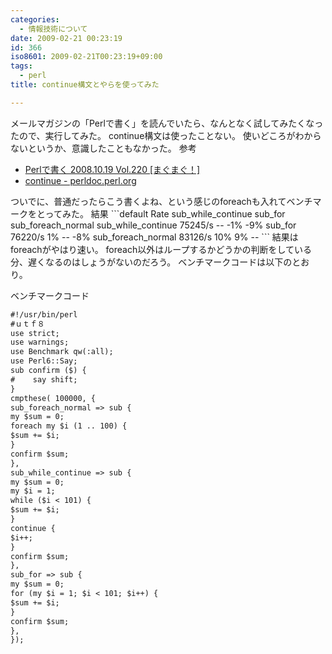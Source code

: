 ```yaml
---
categories:
  - 情報技術について
date: 2009-02-21 00:23:19
id: 366
iso8601: 2009-02-21T00:23:19+09:00
tags:
  - perl
title: continue構文とやらを使ってみた

---
```


メールマガジンの「Perlで書く」を読んでいたら、なんとなく試してみたくなったので、実行してみた。
continue構文は使ったことない。
使いどころがわからないというか、意識したこともなかった。
参考
<ul>
<li><a href="http://archive.mag2.com/0000109251/20081019210634000.html">Perlで書く 2008.10.19 Vol.220 [まぐまぐ！]</a></li>
<li><a href="http://perldoc.perl.org/functions/continue.html">continue - perldoc.perl.org</a></li>
</ul>
ついでに、普通だったらこう書くよね、という感じのforeachも入れてベンチマークをとってみた。
結果
```default
                      Rate sub_while_continue         sub_for sub_foreach_normal
sub_while_continue 75245/s                 --             -1%                -9%
sub_for            76220/s                 1%              --                -8%
sub_foreach_normal 83126/s                10%              9%                 --
```
結果はforeachがやはり速い。
foreach以外はループするかどうかの判断をしている分、遅くなるのはしょうがないのだろう。
ベンチマークコードは以下のとおり。


ベンチマークコード
```default
#!/usr/bin/perl
#ｕｔｆ８
use strict;
use warnings;
use Benchmark qw(:all);
use Perl6::Say;
sub confirm ($) {
#    say shift;
}
cmpthese( 100000, {
sub_foreach_normal => sub {
my $sum = 0;
foreach my $i (1 .. 100) {
$sum += $i;
}
confirm $sum;
},
sub_while_continue => sub {
my $sum = 0;
my $i = 1;
while ($i < 101) {
$sum += $i;
}
continue {
$i++;
}
confirm $sum;
},
sub_for => sub {
my $sum = 0;
for (my $i = 1; $i < 101; $i++) {
$sum += $i;
}
confirm $sum;
},
});
```
    	
